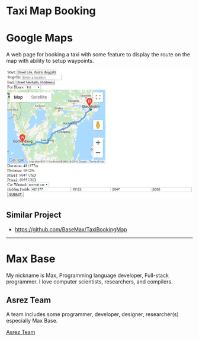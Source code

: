 # Taxi Map Booking

# Google Maps

A web page for booking a taxi with some feature to display the route on the map with ability to setup waypoints.

![Taxi Map Booking - google maps - js](screenshot1.png)

## Similar Project

- https://github.com/BaseMax/TaxiBookingMap

---------

# Max Base

My nickname is Max, Programming language developer, Full-stack programmer. I love computer scientists, researchers, and compilers.

## Asrez Team

A team includes some programmer, developer, designer, researcher(s) especially Max Base.

[Asrez Team](https://www.asrez.com/)
